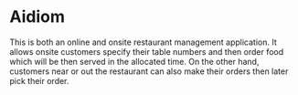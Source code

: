 # Aidiom
This is both an online and onsite restaurant management application.
It allows onsite customers specify their table numbers and then order food which will be then served in the allocated time. 
On the other hand, customers near or out the restaurant can also make their orders then later pick their order.
